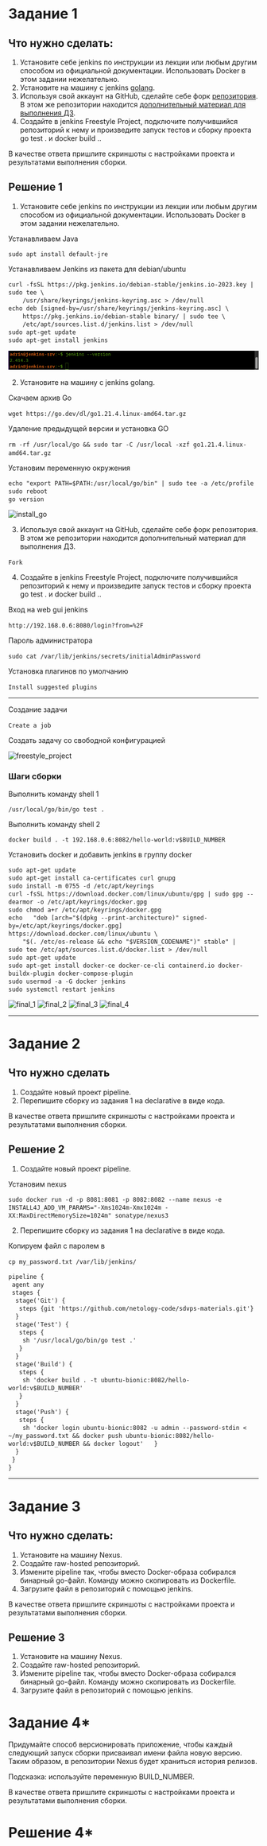 # Задание 1

## Что нужно сделать:

1. Установите себе jenkins по инструкции из лекции или любым другим способом из официальной документации. Использовать Docker в этом задании нежелательно.
2. Установите на машину с jenkins [golang](https://golang.org/doc/install).
3. Используя свой аккаунт на GitHub, сделайте себе форк [репозитория](https://github.com/netology-code/sdvps-materials.git). В этом же репозитории находится [дополнительный материал для выполнения ДЗ](https://github.com/netology-code/sdvps-materials/blob/main/CICD/8.2-hw.md).
4. Создайте в jenkins Freestyle Project, подключите получившийся репозиторий к нему и произведите запуск тестов и сборку проекта go test . и docker build ..

В качестве ответа пришлите скриншоты с настройками проекта и результатами выполнения сборки.

## Решение 1

1. Установите себе jenkins по инструкции из лекции или любым другим способом из официальной документации. Использовать Docker в этом задании нежелательно.

Устанавливаем Java
```
sudo apt install default-jre
```
Устанавливаем Jenkins из пакета для debian/ubuntu
```
curl -fsSL https://pkg.jenkins.io/debian-stable/jenkins.io-2023.key | sudo tee \
    /usr/share/keyrings/jenkins-keyring.asc > /dev/null
echo deb [signed-by=/usr/share/keyrings/jenkins-keyring.asc] \
    https://pkg.jenkins.io/debian-stable binary/ | sudo tee \
    /etc/apt/sources.list.d/jenkins.list > /dev/null
sudo apt-get update
sudo apt-get install jenkins
```

![install_jenkins](img/8-02-1_install-jenkins_1.png)

2. Установите на машину с jenkins golang.

Скачаем архив Go

```wget https://go.dev/dl/go1.21.4.linux-amd64.tar.gz```

Удаление предыдущей версии и установка GO

```rm -rf /usr/local/go && sudo tar -C /usr/local -xzf go1.21.4.linux-amd64.tar.gz```
 
 Установим переменную окружения

```
echo "export PATH=$PATH:/usr/local/go/bin" | sudo tee -a /etc/profile
sudo reboot
go version
```

![install_go](img/8-02-1_install_go_2.png)

3. Используя свой аккаунт на GitHub, сделайте себе форк репозитория. В этом же репозитории находится дополнительный материал для выполнения ДЗ.

```Fork```

4. Создайте в jenkins Freestyle Project, подключите получившийся репозиторий к нему и произведите запуск тестов и сборку проекта go test . и docker build ..

Вход на web gui jenkins

```http://192.168.0.6:8080/login?from=%2F```

Пароль администратора

```sudo cat /var/lib/jenkins/secrets/initialAdminPassword```

Установка плагинов по умолчанию

```Install suggested plugins```

---

Создание задачи

```Create a job```

Создать задачу со свободной конфигурацией

![freestyle_project](img/8-02-1_freestyle_project_4.png)

### Шаги сборки

Выполнить команду shell 1

```
/usr/local/go/bin/go test .
```

Выполнить команду shell 2

```
docker build . -t 192.168.0.6:8082/hello-world:v$BUILD_NUMBER
```

Установить docker и добавить jenkins в группу docker

```
sudo apt-get update
sudo apt-get install ca-certificates curl gnupg
sudo install -m 0755 -d /etc/apt/keyrings
curl -fsSL https://download.docker.com/linux/ubuntu/gpg | sudo gpg --dearmor -o /etc/apt/keyrings/docker.gpg
sudo chmod a+r /etc/apt/keyrings/docker.gpg
echo   "deb [arch="$(dpkg --print-architecture)" signed-by=/etc/apt/keyrings/docker.gpg] https://download.docker.com/linux/ubuntu \
    "$(. /etc/os-release && echo "$VERSION_CODENAME")" stable" |   sudo tee /etc/apt/sources.list.d/docker.list > /dev/null
sudo apt-get update
sudo apt-get install docker-ce docker-ce-cli containerd.io docker-buildx-plugin docker-compose-plugin
sudo usermod -a -G docker jenkins
sudo systemctl restart jenkins
```

![final_1](img/8-02-1_final_1_4.png)
![final_2](img/8-02-1_final_2_4.png)
![final_3](img/8-02-1_final_3_4.png)
![final_4](img/8-02-1_final_4_4.png)



---

# Задание 2

## Что нужно сделать

1. Создайте новый проект pipeline.
2. Перепишите сборку из задания 1 на declarative в виде кода.

В качестве ответа пришлите скриншоты с настройками проекта и результатами выполнения сборки.


## Решение 2

1. Создайте новый проект pipeline.

Установим nexus

```
sudo docker run -d -p 8081:8081 -p 8082:8082 --name nexus -e INSTALL4J_ADD_VM_PARAMS="-Xms1024m-Xmx1024m -XX:MaxDirectMemorySize=1024m" sonatype/nexus3
```

2. Перепишите сборку из задания 1 на declarative в виде кода.

Копируем файл с паролем в 

```cp my_password.txt /var/lib/jenkins/```

```
pipeline {
 agent any
 stages {
  stage('Git') {
   steps {git 'https://github.com/netology-code/sdvps-materials.git'}
  }
  stage('Test') {
   steps {
    sh '/usr/local/go/bin/go test .'
   }
  }
  stage('Build') {
   steps {
    sh 'docker build . -t ubuntu-bionic:8082/hello-world:v$BUILD_NUMBER'
   }
  }
  stage('Push') {
   steps {
    sh 'docker login ubuntu-bionic:8082 -u admin --password-stdin < ~/my_password.txt && docker push ubuntu-bionic:8082/hello-world:v$BUILD_NUMBER && docker logout'   }
  }
 }
}
```

---

# Задание 3

## Что нужно сделать:

1. Установите на машину Nexus.
2. Создайте raw-hosted репозиторий.
3. Измените pipeline так, чтобы вместо Docker-образа собирался бинарный go-файл. Команду можно скопировать из Dockerfile.
4. Загрузите файл в репозиторий с помощью jenkins.

В качестве ответа пришлите скриншоты с настройками проекта и результатами выполнения сборки.

## Решение 3

1. Установите на машину Nexus.
2. Создайте raw-hosted репозиторий.
3. Измените pipeline так, чтобы вместо Docker-образа собирался бинарный go-файл. Команду можно скопировать из Dockerfile.
4. Загрузите файл в репозиторий с помощью jenkins.

# Задание 4*

Придумайте способ версионировать приложение, чтобы каждый следующий запуск сборки присваивал имени файла новую версию. Таким образом, в репозитории Nexus будет храниться история релизов.

Подсказка: используйте переменную BUILD_NUMBER.

В качестве ответа пришлите скриншоты с настройками проекта и результатами выполнения сборки.

# Решение 4*

